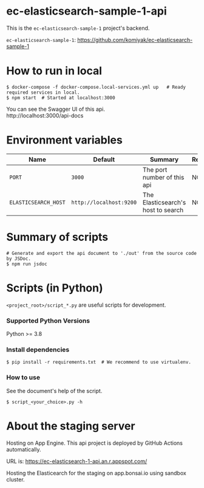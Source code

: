 # ec-elasticsearch-sample-1-api

This is the `ec-elasticsearch-sample-1` project's backend.

`ec-elasticsearch-sample-1`: https://github.com/komiyak/ec-elasticsearch-sample-1

# How to run in local

```shell
$ docker-compose -f docker-compose.local-services.yml up   # Ready required services in local.
$ npm start  # Started at localhost:3000
```

You can see the Swagger UI of this api.  
http://localhost:3000/api-docs

# Environment variables

| Name | Default | Summary | Required |
| --- | --- | --- | --- |
| `PORT` | `3000` | The port number of this api | NO |
| `ELASTICSEARCH_HOST` | `http://localhost:9200` | The Elasticsearch's host to search | NO |

# Summary of scripts

```shell
# Generate and export the api document to './out' from the source code by JSDoc.
$ npm run jsdoc
```

# Scripts (in Python)

`<project_root>/script_*.py` are useful scripts for development.

### Supported Python Versions

Python >= 3.8

### Install dependencies

```shell
$ pip install -r requirements.txt  # We recommend to use virtualenv.
```

### How to use

See the document's help of the script.

```shell
$ script_<your_choice>.py -h
```

# About the staging server

Hosting on App Engine.
This api project is deployed by GitHub Actions automatically.

URL is: https://ec-elasticsearch-1-api.an.r.appspot.com/

Hosting the Elasticearch for the staging on app.bonsai.io using sandbox cluster.
